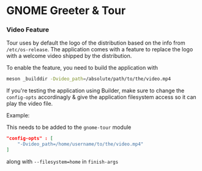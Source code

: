 # GNOME Greeter & Tour



### Video Feature
Tour uses by default the logo of the distribution based on the info from `/etc/os-release`. The application comes with a feature to replace the logo with a welcome video shipped by the distribution.

To enable the feature, you need to build the application with
```bash
meson _builddir -Dvideo_path=/absolute/path/to/the/video.mp4
```

If you're testing the application using Builder, make sure to change the `config-opts` accordinagly & give the application filesystem access so it can play the video file.

Example:

This needs to be added to the `gnome-tour` module
```json
"config-opts" : [
    "-Dvideo_path=/home/username/to/the/video.mp4"
]
```

along with `--filesystem=home` in `finish-args`
